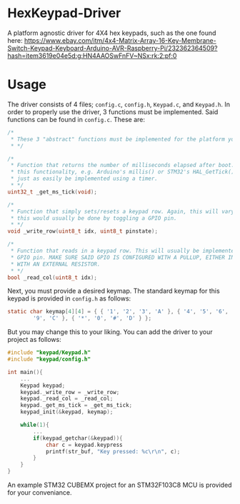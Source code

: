 # HexKeypad-Driver
A platform agnostic driver for 4X4 hex keypads, such as the one found here: https://www.ebay.com/itm/4x4-Matrix-Array-16-Key-Membrane-Switch-Keypad-Keyboard-Arduino-AVR-Raspberry-Pi/232362364509?hash=item3619e04e5d:g:HN4AAOSwFnFV~NSx:rk:2:pf:0

# Usage
The driver consists of 4 files; `config.c`, `config.h`, `Keypad.c`, and `Keypad.h`. In order to properly use the driver, 3 functions must be implemented. Said functions can be found in `config.c`. These are:
```c
/*
 * These 3 "abstract" functions must be implemented for the platform you are targeting
 * */

/*
 * Function that returns the number of milliseconds elapsed after boot. Most MCUs offer
 * this functionality, e.g. Arduino's millis() or STM32's HAL_GetTick(), but it could
 * just as easily be implemented using a timer.
 * */
uint32_t _get_ms_tick(void);

/*
 * Function that simply sets/resets a keypad row. Again, this will vary from MCU to MCU, but
 * this would usually be done by toggling a GPIO pin.
 * */
void _write_row(uint8_t idx, uint8_t pinstate);

/*
 * Function that reads in a keypad row. This will usually be implemented by reading in a
 * GPIO pin. MAKE SURE SAID GPIO IS CONFIGURED WITH A PULLUP, EITHER INTERNALLY OR
 * WITH AN EXTERNAL RESISTOR.
 * */
bool _read_col(uint8_t idx);
```

Next, you must provide a desired keymap. The standard keymap for this keypad is provided in `config.h` as follows:
```c
static char keymap[4][4] = { { '1', '2', '3', 'A' }, { '4', '5', '6', 'B' }, { '7', '8',
		'9', 'C' }, { '*', '0', '#', 'D' } };
```
But you may change this to your liking. You can add the driver to your project as follows:
```c
#include "keypad/Keypad.h"
#include "keypad/config.h"

int main(){
    ...
    Keypad keypad;
    keypad._write_row = _write_row;
    keypad._read_col = _read_col;
    keypad._get_ms_tick = _get_ms_tick;
    keypad_init(&keypad, keymap);

    while(1){
        ...
        if(keypad_getchar(&keypad)){
            char c = keypad.keypress
            printf(str_buf, "Key pressed: %c\r\n", c);
        }
    }
}
```
An example STM32 CUBEMX project for an STM32F103C8 MCU is provided for your conveniance.